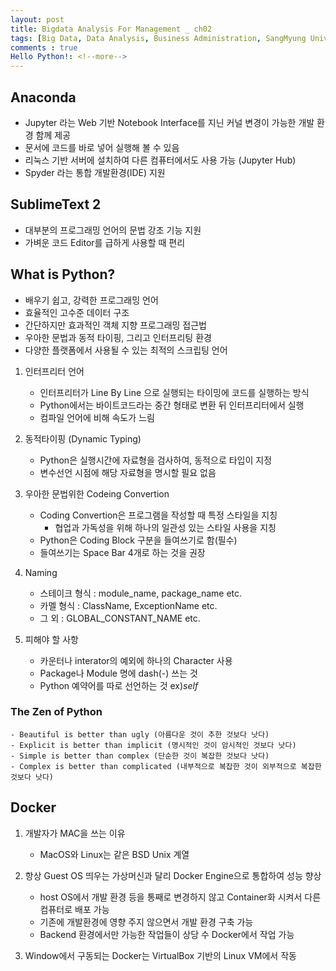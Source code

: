 ```yaml
---
layout: post
title: Bigdata Analysis For Management _ ch02
tags: [Big Data, Data Analysis, Business Administration, SangMyung University, Republic of Korea]
comments : true
Hello Python!: <!--more-->
---
```

## Anaconda
- Jupyter 라는 Web 기반 Notebook Interface를 지닌 커널 변경이 가능한 개발 환경 함께 제공
- 문서에 코드를 바로 넣어 실행해 볼 수 있음
- 리눅스 기반 서버에 설치하여 다른 컴퓨터에서도 사용 가능 (Jupyter Hub)
- Spyder 라는 통합 개발환경(IDE) 지원

## SublimeText 2
- 대부분의 프로그래밍 언어의 문법 강조 기능 지원
- 가벼운 코드 Editor를 급하게 사용할 때 편리

## What is Python?
- 배우기 쉽고, 강력한 프로그래밍 언어
- 효율적인 고수준 데이터 구조
- 간단하지만 효과적인 객체 지향 프로그래밍 접근법
- 우아한 문법과 동적 타이핑, 그리고 인터프리팅 환경
- 다양한 플랫폼에서 사용될 수 있는 최적의 스크립팅 언어

1. 인터프리터 언어
	- 인터프리터가 Line By Line 으로 실행되는 타이밍에 코드를 실행하는 방식
	- Python에서는 바이트코드라는 중간 형태로 변환 뒤 인터프리터에서 실행
	- 컴파일 언어에 비해 속도가 느림

2. 동적타이핑 (Dynamic Typing)
	- Python은 실행시간에 자료형을 검사하여, 동적으로 타입이 지정
	- 변수선언 시점에 해당 자료형을 명시할 필요 없음

3. 우아한 문법위한 Codeing Convertion
	- Coding Convertion은 프로그램을 작성할 때 특정 스타일을 지칭
		- 협업과 가독성을 위해 하나의 일관성 있는 스타일 사용을 지칭
	- Python은 Coding Block 구분을 들여쓰기로 함(필수)
	- 들여쓰기는 Space Bar 4개로 하는 것을 권장
	
4. Naming
	- 스테이크 형식 : module_name, package_name etc.
	- 카멜 형식 : ClassName, ExceptionName etc.
	- 그 외 : GLOBAL_CONSTANT_NAME etc.

5. 피해야 할 사항
	- 카운터나 interator의 예외에 하나의 Character 사용
	- Package나 Module 명에 dash(-) 쓰는 것
	- Python 예약어를 따로 선언하는 것 ex)_self_


### The Zen of Python
	- Beautiful is better than ugly (아름다운 것이 추한 것보다 낫다)
	- Explicit is better than implicit (명시적인 것이 암시적인 것보다 낫다)
	- Simple is better than complex (단순한 것이 복잡한 것보다 낫다)
	- Complex is better than complicated (내부적으로 복잡한 것이 외부적으로 복잡한 것보다 낫다)

## Docker
1. 개발자가 MAC을 쓰는 이유
	- MacOS와 Linux는 같은 BSD Unix 계열

2. 항상 Guest OS 띄우는 가상머신과 달리 Docker Engine으로 통합하여 성능 향상
	- host OS에서 개발 환경 등을 통째로 변경하지 않고 Container화 시켜서 다른 컴퓨터로 배포 가능
	- 기존에 개발환경에 영향 주지 않으면서 개발 환경 구축 가능
	- Backend 환경에서만 가능한 작업들이 상당 수 Docker에서 작업 가능

3. Window에서 구동되는 Docker는 VirtualBox 기반의 Linux VM에서 작동
